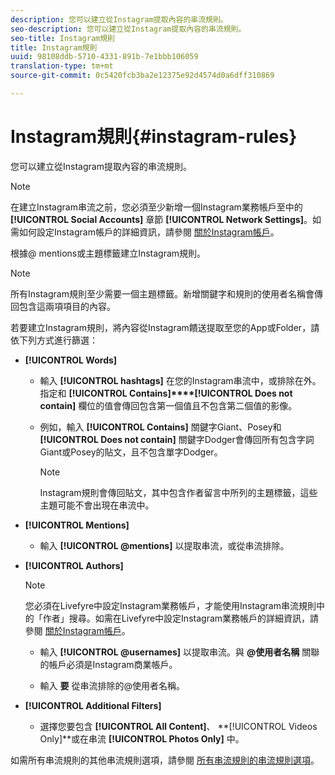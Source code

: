 ```yaml
---
description: 您可以建立從Instagram提取內容的串流規則。
seo-description: 您可以建立從Instagram提取內容的串流規則。
seo-title: Instagram規則
title: Instagram規則
uuid: 98108ddb-5710-4331-891b-7e1bbb106059
translation-type: tm+mt
source-git-commit: 0c5420fcb3ba2e12375e92d4574d0a6dff310869

---
```



# Instagram規則{#instagram-rules}

您可以建立從Instagram提取內容的串流規則。

>[!NOTE]
>
>在建立Instagram串流之前，您必須至少新增一個Instagram業務帳戶至中的 **[!UICONTROL Social Accounts]** 章節 **[!UICONTROL Network Settings]**。如需如何設定Instagram帳戶的詳細資訊，請參閱 [關於Instagram帳戶](../c-users-creating-accounts-with-studio-access/t-configure-social-accout-instagram/c-about-instagram-accounts.md#c_about_instagram_accounts)。

根據@ mentions或主題標籤建立Instagram規則。

>[!NOTE]
>
>所有Instagram規則至少需要一個主題標籤。新增關鍵字和規則的使用者名稱會傳回包含這兩項項目的內容。

若要建立Instagram規則，將內容從Instagram饋送提取至您的App或Folder，請依下列方式進行篩選：

* **[!UICONTROL Words]**

   * 輸入 **[!UICONTROL hashtags]** 在您的Instagram串流中，或排除在外。指定和 **[!UICONTROL Contains]****[!UICONTROL Does not contain]** 欄位的值會傳回包含第一個值且不包含第二個值的影像。

   * 例如，輸入 **[!UICONTROL Contains]** 關鍵字Giant、Posey和 **[!UICONTROL Does not contain]** 關鍵字Dodger會傳回所有包含字詞Giant或Posey的貼文，且不包含單字Dodger。

      >[!NOTE]
      >
      >Instagram規則會傳回貼文，其中包含作者留言中所列的主題標籤，這些主題可能不會出現在串流中。

* **[!UICONTROL Mentions]**

   * 輸入 **[!UICONTROL @mentions]** 以提取串流，或從串流排除。

* **[!UICONTROL Authors]**

   >[!NOTE]
   >
   >您必須在Livefyre中設定Instagram業務帳戶，才能使用Instagram串流規則中的「作者」搜尋。如需在Livefyre中設定Instagram業務帳戶的詳細資訊，請參閱 [關於Instagram帳戶](../c-users-creating-accounts-with-studio-access/t-configure-social-accout-instagram/c-about-instagram-accounts.md#c_about_instagram_accounts)。

   * 輸入 **[!UICONTROL @usernames]** 以提取串流。與 **@使用者名稱** 關聯的帳戶必須是Instagram商業帳戶。

   * 輸入 **要** 從串流排除的@使用者名稱。

* **[!UICONTROL Additional Filters]**

   * 選擇您要包含 **[!UICONTROL All Content]**、 **[!UICONTROL Videos Only]**或在串流 **[!UICONTROL Photos Only]** 中。

如需所有串流規則的其他串流規則選項，請參閱 [所有串流規則的串流規則選項](../c-streams/c-stream-rule-options-for-all-stream-rules.md#c_stream_rule_options_for_all_stream_rules)。
